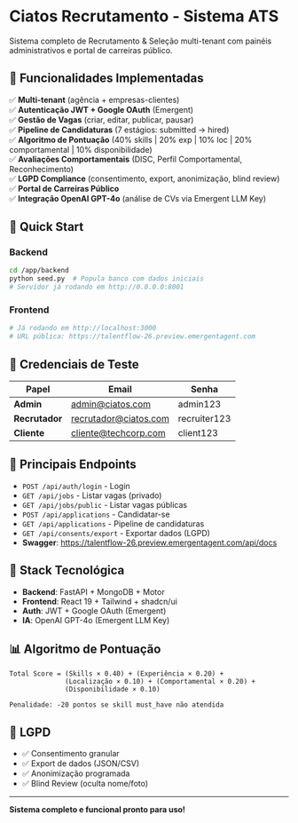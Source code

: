 # Ciatos Recrutamento - Sistema ATS

Sistema completo de Recrutamento & Seleção multi-tenant com painéis administrativos e portal de carreiras público.

## 🎯 Funcionalidades Implementadas

✅ **Multi-tenant** (agência + empresas-clientes)  
✅ **Autenticação JWT + Google OAuth** (Emergent)  
✅ **Gestão de Vagas** (criar, editar, publicar, pausar)  
✅ **Pipeline de Candidaturas** (7 estágios: submitted → hired)  
✅ **Algoritmo de Pontuação** (40% skills | 20% exp | 10% loc | 20% comportamental | 10% disponibilidade)  
✅ **Avaliações Comportamentais** (DISC, Perfil Comportamental, Reconhecimento)  
✅ **LGPD Compliance** (consentimento, export, anonimização, blind review)  
✅ **Portal de Carreiras Público**  
✅ **Integração OpenAI GPT-4o** (análise de CVs via Emergent LLM Key)  

## 🚀 Quick Start

### Backend
```bash
cd /app/backend
python seed.py  # Popula banco com dados iniciais
# Servidor já rodando em http://0.0.0.0:8001
```

### Frontend
```bash
# Já rodando em http://localhost:3000
# URL pública: https://talentflow-26.preview.emergentagent.com
```

## 👥 Credenciais de Teste

| Papel | Email | Senha |
|-------|-------|-------|
| **Admin** | admin@ciatos.com | admin123 |
| **Recrutador** | recrutador@ciatos.com | recruiter123 |
| **Cliente** | cliente@techcorp.com | client123 |

## 📡 Principais Endpoints

- `POST /api/auth/login` - Login
- `GET /api/jobs` - Listar vagas (privado)
- `GET /api/jobs/public` - Listar vagas públicas
- `POST /api/applications` - Candidatar-se
- `GET /api/applications` - Pipeline de candidaturas
- `GET /api/consents/export` - Exportar dados (LGPD)
- **Swagger**: https://talentflow-26.preview.emergentagent.com/api/docs

## 🎨 Stack Tecnológica

- **Backend**: FastAPI + MongoDB + Motor
- **Frontend**: React 19 + Tailwind + shadcn/ui
- **Auth**: JWT + Google OAuth (Emergent)
- **IA**: OpenAI GPT-4o (Emergent LLM Key)

## 📊 Algoritmo de Pontuação

```
Total Score = (Skills × 0.40) + (Experiência × 0.20) + 
              (Localização × 0.10) + (Comportamental × 0.20) + 
              (Disponibilidade × 0.10)

Penalidade: -20 pontos se skill must_have não atendida
```

## 🔐 LGPD

- ✅ Consentimento granular
- ✅ Export de dados (JSON/CSV)
- ✅ Anonimização programada
- ✅ Blind Review (oculta nome/foto)

---

**Sistema completo e funcional pronto para uso!**
